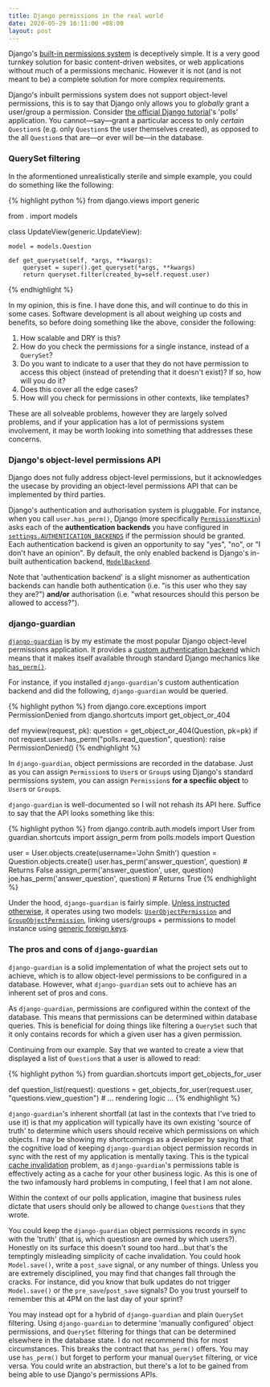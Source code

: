 ```yaml
---
title: Django permissions in the real world
date: 2020-05-29 16:11:00 +08:00
layout: post
---
```


Django's [built-in permissions system](https://docs.djangoproject.com/en/1.11/topics/auth/default#permissions-and-authorization) is deceptively simple. It is a very good turnkey solution for basic content-driven websites, or web applications without much of a permissions mechanic. However it is not (and is not meant to be) a complete solution for more complex requirements.

Django's inbuilt permissions system does not support object-level permissions, this is to say that Django only allows you to *globally* grant a user/group a permission. Consider [the official Django tutorial](https://docs.djangoproject.com/en/3.0/intro/tutorial01/)'s 'polls' application. You cannot—say—grant a particular access to only *certain* `Question`s (e.g. only `Question`s the user themselves created), as opposed to the all `Question`s that are—or ever will be—in the database.

### QuerySet filtering

In the aformentioned unrealistically sterile and simple example, you could do something like the following:

 {% highlight python %}
from django.views import generic

from . import models


class UpdateView(generic.UpdateView):

    model = models.Question

    def get_queryset(self, *args, **kwargs):
        queryset = super().get_queryset(*args, **kwargs)
        return queryset.filter(created_by=self.request.user)
{% endhighlight %}

In my opinion, this is fine. I have done this, and will continue to do this in some cases. Software development is all about weighing up costs and benefits, so before doing something like the above, consider the following:

1. How scalable and DRY is this?
2. How do you check the permissions for a single instance, instead of a `QuerySet`?
3. Do you want to indicate to a user that they do not have permission to access this object (instead of pretending that it doesn't exist)? If so, how will you do it?
4. Does this cover all the edge cases?
5. How will you check for permissions in other contexts, like templates?


These are all solveable problems, however they are largely solved problems, and if your application has a lot of permissions system involvement, it may be worth looking into something that addresses these concerns.


### Django's object-level permissions API

Django does not fully address object-level permissions, but it acknowledges the usecase by providing an object-level permissions API that can be implemented by third parties.

Django's authentication and authorisation system is pluggable. For instance, when you call `user.has_perm()`, Django (more specifically [`PermissionsMixin`](https://docs.djangoproject.com/en/3.0/topics/auth/customizing/#django.contrib.auth.models.PermissionsMixin.has_perm)) asks each of the **authentication backends** you have configured in [`settings.AUTHENTICATION_BACKENDS`](https://docs.djangoproject.com/en/3.0/ref/settings#authentication-backends) if the permission should be granted. Each authentication backend is given an opportunity to say "yes", "no", or "I don't have an opinion". By default, the only enabled backend is Django's in-built authentication backend, [`ModelBackend`](https://docs.djangoproject.com/en/3.0/ref/contrib/auth/#django.contrib.auth.backends.ModelBackend).

Note that 'authentication backend' is a slight misnomer as authentication backends can handle both authentication (i.e. "is this user who they say they are?") **and/or** authorisation (i.e. "what resources should this person be allowed to access?").


### django-guardian

[`django-guardian`](https://github.com/django-guardian/django-guardian) is by my estimate the most popular Django object-level permissions application. It provides a [custom authentication backend](https://django-guardian.readthedocs.io/en/stable/api/guardian.backends.html#objectpermissionbackend) which means that it makes itself available through standard Django mechanics like [`has_perm()`](https://docs.djangoproject.com/en/3.0/topics/auth/customizing/#django.contrib.auth.models.PermissionsMixin.has_perm).

For instance, if you installed `django-guardian`'s custom authentication backend and did the following, `django-guardian` would be queried.

{% highlight python %}
from django.core.exceptions import PermissionDenied
from django.shortcuts import get_object_or_404

def myview(request, pk):
    question = get_object_or_404(Question, pk=pk)
    if not request.user.has_perm("polls.read_question", question):
        raise PermissionDenied()
{% endhighlight %}

In `django-guardian`, object permissions are recorded in the database. Just as you can assign `Permission`s to `User`s or `Group`s using Django's standard permissions system, you can assign `Permission`s **for a specfiic object** to `User`s or `Group`s.

``django-guardian`` is well-documented so I will not rehash its API here. Suffice to say that the API looks something like this:

{% highlight python %}
from django.contrib.auth.models import User
from guardian.shortcuts import assign_perm
from polls.models import Question

user = User.objects.create(username='John Smith')
question = Question.objects.create()
user.has_perm('answer_question', question)  # Returns False
assign_perm('answer_question', user, question)
joe.has_perm('answer_question', question)  # Returns True
{% endhighlight %}

Under the hood, `django-guardian` is fairly simple. [Unless instructed otherwise](https://django-guardian.readthedocs.io/en/stable/userguide/performance.html#direct-foreign-keys), it operates using two models: [`UserObjectPermission`](https://django-guardian.readthedocs.io/en/stable/api/guardian.models.html#userobjectpermission) and [`GroupObjectPermission`](https://django-guardian.readthedocs.io/en/stable/api/guardian.models.html#groupobjectpermission), linking users/groups + permissions to model instance using [generic foreign keys](https://docs.djangoproject.com/en/3.0/ref/contrib/contenttypes#s-id1).


### The pros and cons of `django-guardian`

`django-guardian` is a solid implementation of what the project sets out to achieve, which is to allow object-level permissions to be configured in a database. However, what `django-guardian` sets out to achieve has an inherent set of pros and cons.

As `django-guardian`, permissions are configured within the context of the database. This means that permissions can be determined within database queries. This is beneficial for doing things like filtering a `QuerySet` such that it only contains records for which a given user has a given permission.

Continuing from our example. Say that we wanted to create a view that displayed a list of `Question`s that a user is allowed to read:

{% highlight python %}
from guardian.shortcuts import get_objects_for_user

def question_list(request):
    questions = get_objects_for_user(request.user, "questions.view_question")
    # ... rendering logic ...
{% endhighlight %}

`django-guardian`'s inherent shortfall (at last in the contexts that I've tried to use it) is that my application will typically have its own existing 'source of truth' to determine which users should receive which permissions on which objects. I may be showing my shortcomings as a developer by saying that the cognitive load of keeping `django-guardian` object permission records in sync with the rest of my application is mentally taxing. This is the typical [cache invalidation](https://en.wikipedia.org/wiki/Cache_invalidation) problem, as `django-guardian`'s permissions table is effectively acting as a cache for your other business logic. As this is one of the two infamously hard problems in computing, I feel that I am not alone.

Within the context of our polls application, imagine that business rules dictate that users should only be allowed to change `Question`s that they wrote.

You could keep the `django-guardian` object permissions records in sync with the 'truth' (that is, which questiosn are owned by which users?). Honestly on its surface this doesn't sound too hard...but that's the temptingly misleading simplicity of cache invalidation. You could hook `Model.save()`, write a `post_save` signal, or any number of things. Unless you are extremely disciplined, you may find that changes fall through the cracks. For instance, did you know that bulk updates do not trigger `Model.save()` or the `pre_save`/`post_save` signals? Do you trust yourself to remember this at 4PM on the last day of your sprint?

You may instead opt for a hybrid of `django-guardian` and plain `QuerySet` filtering. Using `django-guardian` to determine 'manually configured' object permissions, and `QuerySet` filtering for things that can be determined elsewhere in the database state. I do not recommend this for most circumstances. This breaks the contract that `has_perm()` offers. You may use `has_perm()` but forget to perform your manual `QuerySet` filtering, or vice versa. You could write an abstraction, but there's a lot to be gained from being able to use Django's permissions APIs.
